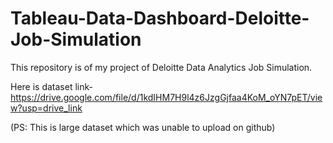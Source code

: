 # Tableau-Data-Dashboard-Deloitte-Job-Simulation

This repository is of my project of Deloitte Data Analytics Job Simulation.

Here is dataset link- https://drive.google.com/file/d/1kdIHM7H9l4z6JzgGjfaa4KoM_oYN7pET/view?usp=drive_link

(PS: This is large dataset which was unable to upload on github)
